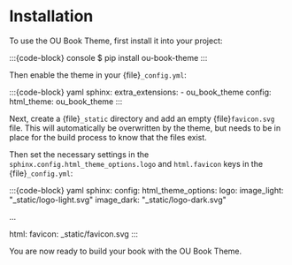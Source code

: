 # Installation

To use the OU Book Theme, first install it into your project:

:::{code-block} console
$ pip install ou-book-theme
:::

Then enable the theme in your {file}`_config.yml`:

:::{code-block} yaml
sphinx:
  extra_extensions:
    - ou_book_theme
  config:
    html_theme: ou_book_theme
:::

Next, create a {file}`_static` directory and add an empty {file}`favicon.svg` file. This will automatically be
overwritten by the theme, but needs to be in place for the build process to know that the files exist.

Then set the necessary settings in the `sphinx.config.html_theme_options.logo` and `html.favicon` keys in the
{file}`_config.yml`:

:::{code-block} yaml
sphinx:
  config:
    html_theme_options:
      logo:
        image_light: "_static/logo-light.svg"
        image_dark: "_static/logo-dark.svg"

...

html:
  favicon: _static/favicon.svg
:::

You are now ready to build your book with the OU Book Theme.

